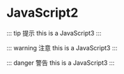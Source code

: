 # JavaScript2

::: tip 提示
this is a JavaScript3
:::

::: warning 注意
this is a JavaScript3
:::

::: danger 警告
this is a JavaScript3
:::

